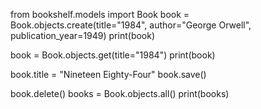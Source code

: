 from bookshelf.models import Book
book = Book.objects.create(title="1984", author="George Orwell", publication_year=1949)
print(book)

book = Book.objects.get(title="1984")
print(book)

book.title = "Nineteen Eighty-Four"
book.save()

book.delete()
books = Book.objects.all()
print(books)
